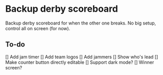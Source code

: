 # Backup derby scoreboard

Backup derby scoreboard for when the other one breaks.
No big setup, control all on screen (for now).

## To-do

[] Add jam timer
[] Add team logos
[] Add jammers 
[] Show who's lead
[] Make counter button directly editable 
[] Support dark mode?
[] Winner screen?
